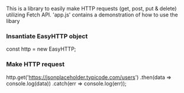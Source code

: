 This is a library to easily make HTTP requests (get, post, put & delete) utilizing Fetch API. 'app.js' contains a demonstration of how to use the libary

### Insantiate EasyHTTP object
const http = new EasyHTTP; 

### Make HTTP request
http.get('https://jsonplaceholder.typicode.com/users')
  .then(data => console.log(data))
  .catch(err => console.log(err));